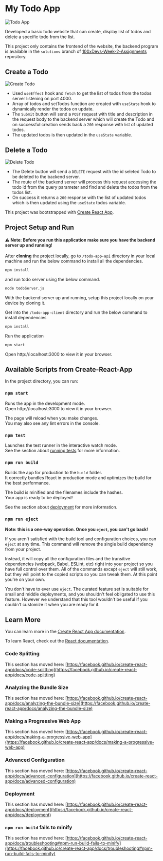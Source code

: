 # My Todo App

![Todo App](./screenshots/image.png)

Developed a basic todo website that can create, display list of todos and delete a specific todo from the list.

This project only contains the frontend of the website, the backend program is available in the `solutions` branch of [100xDevs-Week-2-Assignments](https://github.com/Tejas-Bangera/100xDevs-Week-2-Assignments/blob/solutions/02-nodejs/todoServer.js) repository.

## Create a Todo

![Create Todo](./screenshots/Create-ToDo.gif)

- Used `useEffect` hook and `fetch` to get the list of todos from the todos server listening on port 4000.
- Array of todos and setTodos function are created with `useState` hook to dynamically render the todos on update.
- The `Submit` button will send a `POST` request with title and description in the request body to the backend server which will create the Todo and on successful creation sends back a `200` response with list of updated todos.
- The updated todos is then updated in the `useState` variable.

## Delete a Todo

![Delete Todo](./screenshots/Delete-ToDo.gif)

- The Delete button will send a `DELETE` request with the id seleted Todo to be deleted to the backend server.
- The route of the backend server will process this request accessing the todo id from the query parameter and find and delete the todos from the todos list.
- On success it returns a `200` response with the list of updated todos which is then updated using the `useState` todos variable.

This project was bootstrapped with [Create React App](https://github.com/facebook/create-react-app).

## Project Setup and Run

#### :warning: Note: Before you run this application make sure you have the backend server up and running!

After **cloning** the project locally, go to `/todo-app-api` directory in your local machine and run the below command to install all the dependencies.

```bash
npm install
```

and run todo server using the below command.

```bash
node todoServer.js
```

With the backend server up and running, setup this project locally on your device by cloning it.

Get into the `/todo-app-client` directory and run the below command to install dependencies

```bash
npm install
```

Run the application

```bash
npm start
```

Open http://localhost:3000 to view it in your browser.

## Available Scripts from Create-React-App

In the project directory, you can run:

### `npm start`

Runs the app in the development mode.\
Open http://localhost:3000 to view it in your browser.

The page will reload when you make changes.\
You may also see any lint errors in the console.

### `npm test`

Launches the test runner in the interactive watch mode.\
See the section about [running tests](https://facebook.github.io/create-react-app/docs/running-tests) for more information.

### `npm run build`

Builds the app for production to the `build` folder.\
It correctly bundles React in production mode and optimizes the build for the best performance.

The build is minified and the filenames include the hashes.\
Your app is ready to be deployed!

See the section about [deployment](https://facebook.github.io/create-react-app/docs/deployment) for more information.

### `npm run eject`

**Note: this is a one-way operation. Once you `eject`, you can't go back!**

If you aren't satisfied with the build tool and configuration choices, you can `eject` at any time. This command will remove the single build dependency from your project.

Instead, it will copy all the configuration files and the transitive dependencies (webpack, Babel, ESLint, etc) right into your project so you have full control over them. All of the commands except `eject` will still work, but they will point to the copied scripts so you can tweak them. At this point you're on your own.

You don't have to ever use `eject`. The curated feature set is suitable for small and middle deployments, and you shouldn't feel obligated to use this feature. However we understand that this tool wouldn't be useful if you couldn't customize it when you are ready for it.

## Learn More

You can learn more in the [Create React App documentation](https://facebook.github.io/create-react-app/docs/getting-started).

To learn React, check out the [React documentation](https://reactjs.org/).

### Code Splitting

This section has moved here: [https://facebook.github.io/create-react-app/docs/code-splitting](https://facebook.github.io/create-react-app/docs/code-splitting)

### Analyzing the Bundle Size

This section has moved here: [https://facebook.github.io/create-react-app/docs/analyzing-the-bundle-size](https://facebook.github.io/create-react-app/docs/analyzing-the-bundle-size)

### Making a Progressive Web App

This section has moved here: [https://facebook.github.io/create-react-app/docs/making-a-progressive-web-app](https://facebook.github.io/create-react-app/docs/making-a-progressive-web-app)

### Advanced Configuration

This section has moved here: [https://facebook.github.io/create-react-app/docs/advanced-configuration](https://facebook.github.io/create-react-app/docs/advanced-configuration)

### Deployment

This section has moved here: [https://facebook.github.io/create-react-app/docs/deployment](https://facebook.github.io/create-react-app/docs/deployment)

### `npm run build` fails to minify

This section has moved here: [https://facebook.github.io/create-react-app/docs/troubleshooting#npm-run-build-fails-to-minify](https://facebook.github.io/create-react-app/docs/troubleshooting#npm-run-build-fails-to-minify)
